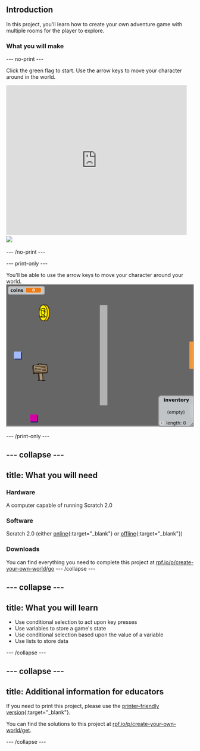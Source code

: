 ## Introduction

In this project, you'll learn how to create your own adventure game with multiple rooms for the player to explore.

### What you will make
--- no-print ---

Click the green flag to start. Use the arrow keys to move your character around in the world.

<div class="scratch-preview">
  <iframe allowtransparency="true" width="485" height="402" src="https://scratch.mit.edu/projects/embed/258757783/?autostart=false" frameborder="0"></iframe>
  <img src="images/world-final.png">
</div>

--- /no-print ---

--- print-only ---

You'll be able to use the arrow keys to move your character around your world.
![showcase.png](images/showcase.png)

--- /print-only ---

--- collapse ---
---
title: What you will need
---
### Hardware

A computer capable of running Scratch 2.0

### Software

Scratch 2.0 (either [online](http://rpf.io/scratch-new){:target="_blank"} or [offline](http://rpf.io/scratch-off){:target="_blank"})
 
### Downloads

You can find everything you need to complete this project at [rpf.io/p/create-your-own-world/go](rpf.io/p/create-your-own-world/go)
--- /collapse ---

--- collapse ---
---
title: What you will learn
---
- Use conditional selection to act upon key presses
- Use variables to store a game's state
- Use conditional selection based upon the value of a variable
- Use lists to store data

--- /collapse ---

--- collapse ---
---
title: Additional information for educators
---
If you need to print this project, please use the [printer-friendly version](https://projects.raspberrypi.org/en/projects/create-your-own-world/print){:target="_blank"}.

You can find the solutions to this project at [rpf.io/p/create-your-own-world/get](rpf.io/p/create-your-own-world/get).

--- /collapse ---

